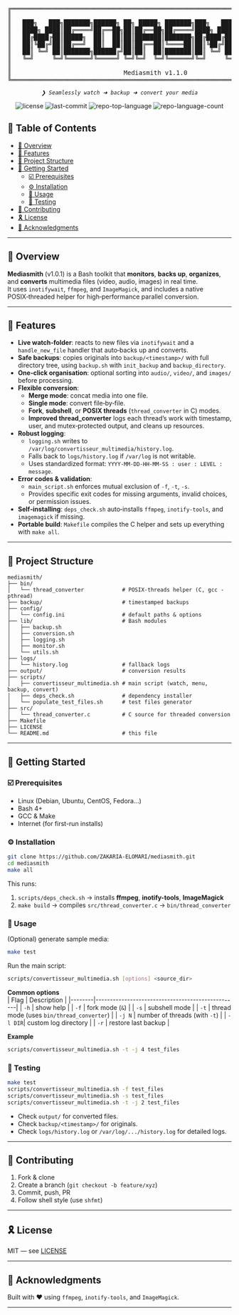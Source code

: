 <div align="center">
<pre>
╔═══════════════════════════════════════════════════════════════════════════════════╗
║                                                                                   ║
║   ███╗   ███╗███████╗██████╗ ██╗ █████╗ ███████╗███╗   ███╗██╗████████╗██╗  ██╗   ║
║   ████╗ ████║██╔════╝██╔══██╗██║██╔══██╗██╔════╝████╗ ████║██║╚══██╔══╝██║  ██║   ║
║   ██╔████╔██║█████╗  ██║  ██║██║███████║███████╗██╔████╔██║██║   ██║   ███████║   ║
║   ██║╚██╔╝██║██╔══╝  ██║  ██║██║██╔══██║╚════██║██║╚██╔╝██║██║   ██║   ██╔══██║   ║
║   ██║ ╚═╝ ██║███████╗██████╔╝██║██║  ██║███████║██║ ╚═╝ ██║██║   ██║   ██║  ██║   ║
║   ╚═╝     ╚═╝╚══════╝╚═════╝ ╚═╝╚═╝  ╚═╝╚══════╝╚═╝     ╚═╝╚═╝   ╚═╝   ╚═╝  ╚═╝   ║
║                                                                                   ║
║                              Mediasmith v1.1.0                                    ║
╚═══════════════════════════════════════════════════════════════════════════════════╝
</pre>
</div>
<p align="center">
	<em><code>❯ Seamlessly watch ➜ backup ➜ convert your media</code></em>
</p>
<p align="center">
	<img src="https://img.shields.io/github/license/ZAKARIA-ELOMARI/mediasmith?style=default&logo=opensourceinitiative&logoColor=white&color=0080ff" alt="license">
	<img src="https://img.shields.io/github/last-commit/ZAKARIA-ELOMARI/mediasmith?style=default&logo=git&logoColor=white&color=0080ff" alt="last-commit">
	<img src="https://img.shields.io/github/languages/top/ZAKARIA-ELOMARI/mediasmith?style=default&color=0080ff" alt="repo-top-language">
	<img src="https://img.shields.io/github/languages/count/ZAKARIA-ELOMARI/mediasmith?style=default&color=0080ff" alt="repo-language-count">
</p>

## 🔗 Table of Contents
- [📍 Overview](#-overview)
- [👾 Features](#-features)
- [📁 Project Structure](#-project-structure)
- [🚀 Getting Started](#-getting-started)
  - [☑️ Prerequisites](#-prerequisites)
  - [⚙️ Installation](#-installation)
  - [🤖 Usage](#-usage)
  - [🧪 Testing](#-testing)
- [🔰 Contributing](#-contributing)
- [🎗 License](#-license)
- [🙌 Acknowledgments](#-acknowledgments)

---

## 📍 Overview
**Mediasmith** (v1.0.1) is a Bash toolkit that **monitors**, **backs up**, **organizes**, and **converts** multimedia files (video, audio, images) in real time.  
It uses `inotifywait`, `ffmpeg`, and `ImageMagick`, and includes a native POSIX‑threaded helper for high‑performance parallel conversion.

---

## 👾 Features
- **Live watch‑folder**: reacts to new files via `inotifywait` and a `handle_new_file` handler that auto‑backs up and converts.
- **Safe backups**: copies originals into `backup/<timestamp>/` with full directory tree, using `backup.sh` with `init_backup` and `backup_directory`.
- **One‑click organisation**: optional sorting into `audio/`, `video/`, and `images/` before processing.
- **Flexible conversion**:
  - **Merge mode**: concat media into one file.
  - **Single mode**: convert file‑by‑file.
  - **Fork**, **subshell**, or **POSIX threads** (`thread_converter` in C) modes.
  - **Improved thread_converter** logs each thread’s work with timestamp, user, and mutex‑protected output, and cleans up resources.
- **Robust logging**:
  - `logging.sh` writes to `/var/log/convertisseur_multimedia/history.log`.
  - Falls back to `logs/history.log` if `/var/log` is not writable.
  - Uses standardized format: `YYYY-MM-DD-HH-MM-SS : user : LEVEL : message`.
- **Error codes & validation**:
  - `main_script.sh` enforces mutual exclusion of `-f`, `-t`, `-s`.
  - Provides specific exit codes for missing arguments, invalid choices, or permission issues.
- **Self‑installing**: `deps_check.sh` auto‑installs `ffmpeg`, `inotify-tools`, and `imagemagick` if missing.
- **Portable build**: `Makefile` compiles the C helper and sets up everything with `make all`.

---

## 📁 Project Structure
```text
mediasmith/
├── bin/
│   └── thread_converter            # POSIX‑threads helper (C, gcc -pthread)
├── backup/                         # timestamped backups
├── config/
│   └── config.ini                  # default paths & options
├── lib/                            # Bash modules
│   ├── backup.sh
│   ├── conversion.sh
│   ├── logging.sh
│   ├── monitor.sh
│   └── utils.sh
├── logs/
│   └── history.log                 # fallback logs
├── output/                         # conversion results
├── scripts/
│   ├── convertisseur_multimedia.sh # main script (watch, menu, backup, convert)
│   ├── deps_check.sh               # dependency installer
│   └── populate_test_files.sh      # test files generator
├── src/
│   └── thread_converter.c          # C source for threaded conversion
├── Makefile
├── LICENSE
└── README.md                       # this file
```

---

## 🚀 Getting Started

### ☑️ Prerequisites
- Linux (Debian, Ubuntu, CentOS, Fedora…)  
- Bash 4+  
- GCC & Make  
- Internet (for first-run installs)

### ⚙️ Installation
```bash
git clone https://github.com/ZAKARIA-ELOMARI/mediasmith.git
cd mediasmith
make all
```
This runs:
1. `scripts/deps_check.sh` → installs **ffmpeg**, **inotify-tools**, **ImageMagick**  
2. `make build` → compiles `src/thread_converter.c` → `bin/thread_converter`

### 🤖 Usage
(Optional) generate sample media:
```bash
make test
```

Run the main script:
```bash
scripts/convertisseur_multimedia.sh [options] <source_dir>
```

**Common options**  
| Flag   | Description                                      |
|--------|--------------------------------------------------|
| `-h`   | show help                                        |
| `-f`   | fork mode (`&`)                                  |
| `-s`   | subshell mode                                    |
| `-t`   | thread mode (uses `bin/thread_converter`)        |
| `-j N` | number of threads (with `-t`)                    |
| `-l DIR`| custom log directory                            |
| `-r`   | restore last backup                              |

**Example**  
```bash
scripts/convertisseur_multimedia.sh -t -j 4 test_files
```

### 🧪 Testing
```bash
make test
scripts/convertisseur_multimedia.sh -f test_files
scripts/convertisseur_multimedia.sh -s test_files
scripts/convertisseur_multimedia.sh -t -j 2 test_files
```
- Check `output/` for converted files.  
- Check `backup/<timestamp>/` for originals.  
- Check `logs/history.log` or `/var/log/.../history.log` for detailed logs.

---

## 🔰 Contributing
1. Fork & clone  
2. Create a branch (`git checkout -b feature/xyz`)  
3. Commit, push, PR  
4. Follow shell style (use `shfmt`)

---

## 🎗 License
MIT — see [LICENSE](LICENSE)

---

## 🙌 Acknowledgments
Built with ❤️ using `ffmpeg`, `inotify-tools`, and `ImageMagick`.

---